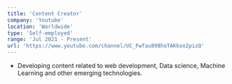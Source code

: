 ```yaml
---
title: 'Content Creator'
company: 'Youtube'
location: 'Worldwide'
type: 'Self-employed'
range: 'Jul 2021 - Present'
url: 'https://www.youtube.com/channel/UC_Fwfau898hoTAKkoo2pizQ'
---
```


- Developing content related to web development, Data science, Machine Learning and other emerging technologies.
